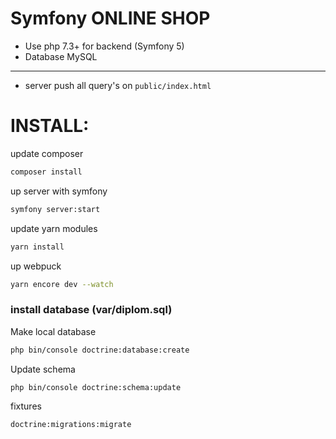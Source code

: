 # Symfony ONLINE SHOP

- Use php 7.3+ for backend (Symfony 5)
- Database MySQL

---

- server push all query's on `public/index.html`


# INSTALL:
update composer
```bash
composer install
```

up server with symfony
```bash
symfony server:start
```

update yarn modules
```bash
yarn install
```

up webpuck
```bash
yarn encore dev --watch
```

### install database (var/diplom.sql)
Make local database
```bash
php bin/console doctrine:database:create
```
Update schema
```bash
php bin/console doctrine:schema:update
```
fixtures
```bash
doctrine:migrations:migrate
```
